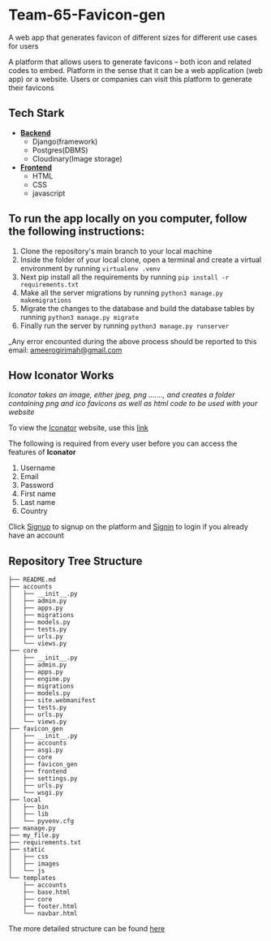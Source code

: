 # Team-65-Favicon-gen
A web app that generates favicon of different sizes for different use cases for users

A platform that allows users to generate favicons – both icon and related codes to embed.
Platform in the sense that it can be a web application (web app) or a website.
Users or companies can visit this platform to generate their favicons


## Tech Stark

* [**Backend**](https://github.com/zuri-training/Team-65-Favicon-gen/blob/dev/documentation/Backend.md)
  * Django(framework)
  * Postgres(DBMS)
  * Cloudinary(Image storage)
* [**Frontend**](https://github.com/zuri-training/Team-65-Favicon-gen/blob/dev/documentation/Frontend.md)
  * HTML
  * CSS
  * javascript
  
## To run the app locally on you computer, follow the following instructions:
1. Clone the repository's main branch to your local machine
1. Inside the folder of your local clone, open a terminal and create a virtual environment by running
 `virtualenv .venv`
1. Next pip install all the requirements by running
 `pip install -r requirements.txt`
1. Make all the server migrations by running
 `python3 manage.py makemigrations`
1. Migrate the changes to the database and build the database tables by running
 `python3 manage.py migrate`
1. Finally run the server by running 
 `python3 manage.py runserver`
 
_Any error encounted during the above process should be reported to this email: ameerogirimah@gmail.com
  
  
##  How Iconator Works

*Iconator takes an image, either jpeg, png ......., and creates a folder containing png and ico favicons as well as html code to be used with your website*

To view the [Iconator](www.iconator.zurifordummies.com) website, use this [link](www.iconator.zurifordummies.com)

The following is required from every user before you can access the features of __Iconator__
1.  Username
1.  Email
1.  Password
1.  First name
1.  Last name
1.  Country

Click [Signup](www.iconator.zurifordummies.com/signup) to signup on the platform and [Signin](www.iconator.zurifordummies.com/signin) to login if you already have an account

## Repository Tree Structure

```
├── README.md
├── accounts
│   ├── __init__.py
│   ├── admin.py
│   ├── apps.py
│   ├── migrations
│   ├── models.py
│   ├── tests.py
│   ├── urls.py
│   └── views.py
├── core
│   ├── __init__.py
│   ├── admin.py
│   ├── apps.py
│   ├── engine.py
│   ├── migrations
│   ├── models.py
│   ├── site.webmanifest
│   ├── tests.py
│   ├── urls.py
│   └── views.py
├── favicon_gen
│   ├── __init__.py
│   ├── accounts
│   ├── asgi.py
│   ├── core
│   ├── favicon_gen
│   ├── frontend
│   ├── settings.py
│   ├── urls.py
│   └── wsgi.py
├── local
│   ├── bin
│   ├── lib
│   └── pyvenv.cfg
├── manage.py
├── my_file.py
├── requirements.txt
├── static
│   ├── css
│   ├── images
│   └── js
└── templates
    ├── accounts
    ├── base.html
    ├── core
    ├── footer.html
    └── navbar.html
```

The more detailed structure can be found [here](https://github.com/zuri-training/Team-65-Favicon-gen/blob/dev/documentation/repo_tree.md)
